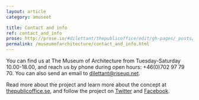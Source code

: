 ```yaml
---
layout: article
category: amuseet

title: Contact and info
ref: contact_and_info
prose: http://prose.io/#dilettant/thepublicoffice/edit/gh-pages/_posts/amuseet/2012-11-07-contact_and_info.md
permalink: /museumofarchitecture/contact_and_info.html
---
```


You can find us at The Museum of Architecture from Tuesday-Saturday 10.00-18.00, and reach us by phone during open hours: +46(0)702 97 79 70. You can also send an email to <dilettant@riseup.net>. 

Read more about the project and learn more about the concept at [thepublicoffice.se](http://thepublicoffice.se), and follow the project on [Twitter](https://twitter.com/_dilettant) and [Facebook](https://www.facebook.com/events/439271319443620/).